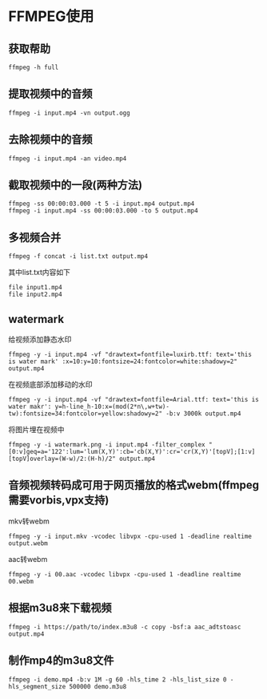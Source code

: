 # FFMPEG使用

## 获取帮助

	ffmpeg -h full

## 提取视频中的音频

	ffmpeg -i input.mp4 -vn output.ogg

## 去除视频中的音频

	ffmpeg -i input.mp4 -an video.mp4

## 截取视频中的一段(两种方法)

	ffmpeg -ss 00:00:03.000 -t 5 -i input.mp4 output.mp4
	ffmpeg -i input.mp4 -ss 00:00:03.000 -to 5 output.mp4

## 多视频合并

	ffmpeg -f concat -i list.txt output.mp4

其中list.txt内容如下

	file input1.mp4
	file input2.mp4

## watermark

给视频添加静态水印

	ffmpeg -y -i input.mp4 -vf "drawtext=fontfile=luxirb.ttf: text='this is water mark' :x=10:y=10:fontsize=24:fontcolor=white:shadowy=2" output.mp4

在视频底部添加移动的水印

	ffmpeg -y -i input.mp4 -vf "drawtext=fontfile=Arial.ttf: text='this is water makr': y=h-line_h-10:x=(mod(2*n\,w+tw)-tw):fontsize=34:fontcolor=yellow:shadowy=2" -b:v 3000k output.mp4

将图片埋在视频中

	ffmpeg -y -i watermark.png -i input.mp4 -filter_complex "[0:v]geq=a='122':lum='lum(X,Y)':cb='cb(X,Y)':cr='cr(X,Y)'[topV];[1:v][topV]overlay=(W-w)/2:(H-h)/2" output.mp4

## 音频视频转码成可用于网页播放的格式webm(ffmpeg需要vorbis,vpx支持)

mkv转webm

	ffmpeg -y -i input.mkv -vcodec libvpx -cpu-used 1 -deadline realtime output.webm

aac转webm

	ffmpeg -y -i 00.aac -vcodec libvpx -cpu-used 1 -deadline realtime 00.webm

## 根据m3u8来下载视频

	ffmpeg -i https://path/to/index.m3u8 -c copy -bsf:a aac_adtstoasc output.mp4

## 制作mp4的m3u8文件

	ffmpeg -i demo.mp4 -b:v 1M -g 60 -hls_time 2 -hls_list_size 0 -hls_segment_size 500000 demo.m3u8
